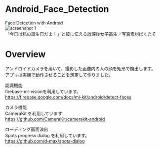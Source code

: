 # Android_Face_Detection  
Face Detection with Android  
![screenshot 1](https://user-images.githubusercontent.com/37995730/49683790-b5520c80-fb0d-11e8-91f2-7cb357464f93.jpg)  
「今日は私の誕生日だよ！」と彼に伝える放課後女子高生／写真素材ぱくたそ

# Overview
アンドロイドカメラを用いて、撮影した画像内の人の顔を矩形で検出します。  
アプリは実機で動作させることを想定して作りました。

認識機能  
firebase-ml-visionを利用しています。  
https://firebase.google.com/docs/ml-kit/android/detect-faces

カメラ機能  
CameraKit を利用しています  
https://github.com/CameraKit/camerakit-android

ローディング画面演出  
Spots progress dialog を利用しています。  
https://github.com/d-max/spots-dialog
